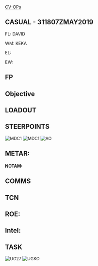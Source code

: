 [CV-OPs](/CVOPS/cvops.md)

## CASUAL - 311807ZMAY2019

FL: DAVID

WM: KEKA

EL: 

EW: 


## FP


				


## Objective
#### 



## LOADOUT


## STEERPOINTS


![MDC1](--MDC10.PNG)
![MDC1](--MDC20.PNG)
![AO](--E10.PNG)

## METAR: 

#### NOTAM: 



## COMMS


## TCN


## ROE:



## Intel:


## TASK


![UG27](--/FLIPS/UGKS_GND.png)
![UGKO](--/FLIPS/UGKS_PARK.png)

